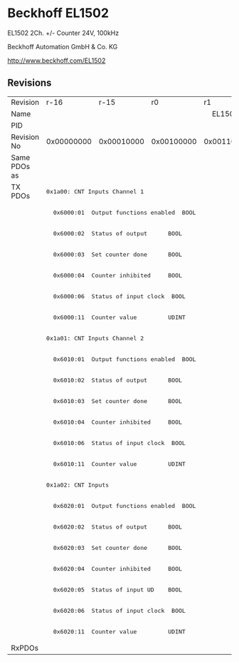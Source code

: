 # Beckhoff EL1502

EL1502 2Ch. +/- Counter 24V, 100kHz

Beckhoff Automation GmbH & Co. KG

http://www.beckhoff.com/EL1502

## Revisions
<table>
<tr >
<td>Revision</td>
<td>r-16</td>
<td>r-15</td>
<td>r0</td>
<td>r1</td>
<td>r2</td>
<td>r3</td>
<td>r4</td>
<td>r5</td>
<td>r6</td>
</tr>
<tr >
<td>Name</td>
<td colspan=9 align="center">EL1502 2Ch. +/- Counter 24V, 100kHz</td>
</tr>
<tr >
<td>PID</td>
<td colspan=9 align="center">0x05de3052</td>
</tr>
<tr >
<td>Revision No</td>
<td>0x00000000</td>
<td>0x00010000</td>
<td>0x00100000</td>
<td>0x00110000</td>
<td>0x00120000</td>
<td>0x00130000</td>
<td>0x00140000</td>
<td>0x00150000</td>
<td>0x00160000</td>
</tr>
<tr >
<td>Same PDOs as</td>
<td colspan=9 align="center"></td>
</tr>
<tr class="txpdo">
<td rowspan=22 valign=top>TX PDOs</td>
<td colspan=9 align="left"><pre>0x1a00: CNT Inputs Channel 1</pre></td>
<td></td>
</tr>
<tr class="txpdo">
<td colspan=4 align="left"><pre>  0x6000:01  Output functions enabled  BOOL</pre></td>
<td colspan=5 align="left"><pre>  0x6000:01  Status__Output functions enabled  BOOL</pre></td>
</tr>
<tr class="txpdo">
<td colspan=4 align="left"><pre>  0x6000:02  Status of output      BOOL</pre></td>
<td colspan=5 align="left"><pre>  0x6000:02  Status__Status of output  BOOL</pre></td>
</tr>
<tr class="txpdo">
<td colspan=4 align="left"><pre>  0x6000:03  Set counter done      BOOL</pre></td>
<td colspan=5 align="left"><pre>  0x6000:03  Status__Set counter done  BOOL</pre></td>
</tr>
<tr class="txpdo">
<td colspan=4 align="left"><pre>  0x6000:04  Counter inhibited     BOOL</pre></td>
<td colspan=5 align="left"><pre>  0x6000:04  Status__Counter inhibited  BOOL</pre></td>
</tr>
<tr class="txpdo">
<td colspan=4 align="left"><pre>  0x6000:06  Status of input clock  BOOL</pre></td>
<td colspan=5 align="left"><pre>  0x6000:06  Status__Status of input clock  BOOL</pre></td>
</tr>
<tr class="txpdo">
<td colspan=9 align="left"><pre>  0x6000:11  Counter value         UDINT</pre></td>
</tr>
<tr class="txpdo">
<td colspan=9 align="left"><pre>0x1a01: CNT Inputs Channel 2</pre></td>
</tr>
<tr class="txpdo">
<td colspan=4 align="left"><pre>  0x6010:01  Output functions enabled  BOOL</pre></td>
<td colspan=5 align="left"><pre>  0x6010:01  Status__Output functions enabled  BOOL</pre></td>
</tr>
<tr class="txpdo">
<td colspan=4 align="left"><pre>  0x6010:02  Status of output      BOOL</pre></td>
<td colspan=5 align="left"><pre>  0x6010:02  Status__Status of output  BOOL</pre></td>
</tr>
<tr class="txpdo">
<td colspan=4 align="left"><pre>  0x6010:03  Set counter done      BOOL</pre></td>
<td colspan=5 align="left"><pre>  0x6010:03  Status__Set counter done  BOOL</pre></td>
</tr>
<tr class="txpdo">
<td colspan=4 align="left"><pre>  0x6010:04  Counter inhibited     BOOL</pre></td>
<td colspan=5 align="left"><pre>  0x6010:04  Status__Counter inhibited  BOOL</pre></td>
</tr>
<tr class="txpdo">
<td colspan=4 align="left"><pre>  0x6010:06  Status of input clock  BOOL</pre></td>
<td colspan=5 align="left"><pre>  0x6010:06  Status__Status of input clock  BOOL</pre></td>
</tr>
<tr class="txpdo">
<td colspan=9 align="left"><pre>  0x6010:11  Counter value         UDINT</pre></td>
</tr>
<tr class="txpdo">
<td colspan=9 align="left"><pre>0x1a02: CNT Inputs</pre></td>
</tr>
<tr class="txpdo">
<td colspan=4 align="left"><pre>  0x6020:01  Output functions enabled  BOOL</pre></td>
<td colspan=5 align="left"><pre>  0x6020:01  Status__Output functions enabled  BOOL</pre></td>
</tr>
<tr class="txpdo">
<td colspan=4 align="left"><pre>  0x6020:02  Status of output      BOOL</pre></td>
<td colspan=5 align="left"><pre>  0x6020:02  Status__Status of output  BOOL</pre></td>
</tr>
<tr class="txpdo">
<td colspan=4 align="left"><pre>  0x6020:03  Set counter done      BOOL</pre></td>
<td colspan=5 align="left"><pre>  0x6020:03  Status__Set counter done  BOOL</pre></td>
</tr>
<tr class="txpdo">
<td colspan=4 align="left"><pre>  0x6020:04  Counter inhibited     BOOL</pre></td>
<td colspan=5 align="left"><pre>  0x6020:04  Status__Counter inhibited  BOOL</pre></td>
</tr>
<tr class="txpdo">
<td colspan=4 align="left"><pre>  0x6020:05  Status of input UD    BOOL</pre></td>
<td colspan=5 align="left"><pre>  0x6020:05  Status__Status of input UD  BOOL</pre></td>
</tr>
<tr class="txpdo">
<td colspan=4 align="left"><pre>  0x6020:06  Status of input clock  BOOL</pre></td>
<td colspan=5 align="left"><pre>  0x6020:06  Status__Status of input clock  BOOL</pre></td>
</tr>
<tr class="txpdo">
<td colspan=9 align="left"><pre>  0x6020:11  Counter value         UDINT</pre></td>
</tr>
<tr >
<td>RxPDOs</td>
<td colspan=9 align="left"></td>
</tr>
</table>
